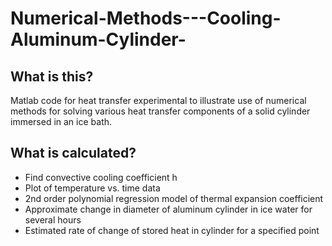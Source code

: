 # Numerical-Methods---Cooling-Aluminum-Cylinder-
## What is this? 
Matlab code for heat transfer experimental to illustrate use of numerical methods for solving various heat transfer components of a solid cylinder immersed in an ice bath. 

## What is calculated? 
* Find convective cooling coefficient h 
* Plot of temperature vs. time data 
* 2nd order polynomial regression model of thermal expansion coefficient 
* Approximate change in diameter of aluminum cylinder in ice water for several hours 
* Estimated rate of change of stored heat in cylinder for a specified point 

